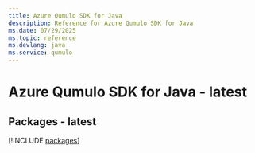 ```yaml
---
title: Azure Qumulo SDK for Java
description: Reference for Azure Qumulo SDK for Java
ms.date: 07/29/2025
ms.topic: reference
ms.devlang: java
ms.service: qumulo
---
```

# Azure Qumulo SDK for Java - latest
## Packages - latest
[!INCLUDE [packages](qumulo-index.md)]